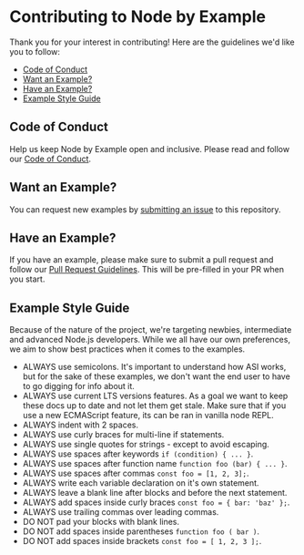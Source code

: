 # Contributing to Node by Example

Thank you for your interest in contributing! Here are the guidelines we'd like you to follow:

* [Code of Conduct](#coc)
* [Want an Example?](#new-example)
* [Have an Example?](#submit-example)
* [Example Style Guide](#style-guide)


## <a name="coc"></a> Code of Conduct
Help us keep Node by Example open and inclusive. Please read and follow our [Code of Conduct][coc].

## <a name="new-example"></a> Want an Example?

You can request new examples by [submitting an issue][issues] to this repository.

## <a name="submit-example"></a> Have an Example?

If you have an example, please make sure to submit a pull request and follow our [Pull Request Guidelines][pull-request]. This will be pre-filled in your PR when you start.

## <a name="style-guide"></a> Example Style Guide

Because of the nature of the project, we're targeting newbies, intermediate and advanced Node.js developers. While we all have our own preferences, we aim to show best practices when it comes to the examples.

* ALWAYS use semicolons. It's important to understand how ASI works, but for the sake of
these examples, we don't want the end user to have to go digging for info about it.
* ALWAYS use current LTS versions features. As a goal we want to keep these docs up to date
and not let them get stale. Make sure that if you use a new ECMAScript feature, its
can be ran in vanilla node REPL.
* ALWAYS indent with 2 spaces.
* ALWAYS use curly braces for multi-line if statements.
* ALWAYS use single quotes for strings - except to avoid escaping.
* ALWAYS use spaces after keywords `if (condition) { ... }`.
* ALWAYS use spaces after function name `function foo (bar) { ... }`.
* ALWAYS use spaces after commas `const foo = [1, 2, 3];`.
* ALWAYS write each variable declaration on it's own statement.
* ALWAYS leave a blank line after blocks and before the next statement.
* ALWAYS add spaces inside curly braces `const foo = { bar: 'baz' };`.
* ALWAYS use trailing commas over leading commas.
* DO NOT pad your blocks with blank lines.
* DO NOT add spaces inside parentheses `function foo ( bar )`.
* DO NOT add spaces inside brackets `const foo = [ 1, 2, 3 ];`.

[coc]: https://github.com/joshmanders/node-by-example/blob/master/CODE_OF_CONDUCT.md
[issues]: https://github.com/joshmanders/node-by-example/issues
[pull-request]: https://github.com/joshmanders/node-by-example/blob/master/PULL_REQUEST_TEMPLATE.md
